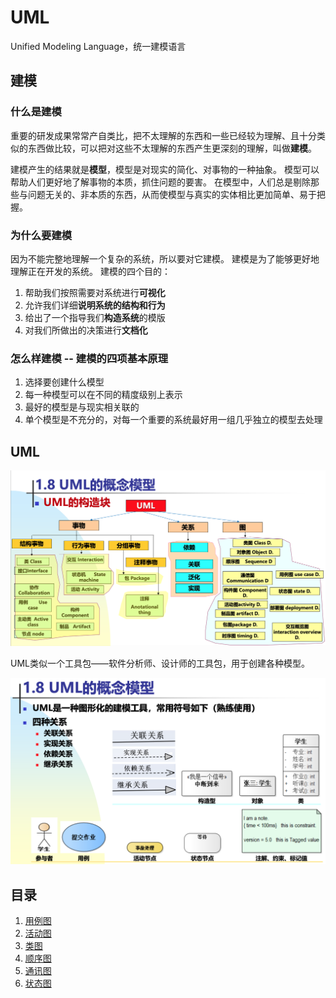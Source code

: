 # UML
Unified Modeling Language，统一建模语言

## 建模

### 什么是建模
重要的研发成果常常产自类比，把不太理解的东西和一些已经较为理解、且十分类似的东西做比较，可以把对这些不太理解的东西产生更深刻的理解，叫做**建模**。

建模产生的结果就是**模型**，模型是对现实的简化、对事物的一种抽象。
模型可以帮助人们更好地了解事物的本质，抓住问题的要害。
在模型中，人们总是剔除那些与问题无关的、非本质的东西，从而使模型与真实的实体相比更加简单、易于把握。

### 为什么要建模
因为不能完整地理解一个复杂的系统，所以要对它建模。
建模是为了能够更好地理解正在开发的系统。
建模的四个目的：
1. 帮助我们按照需要对系统进行**可视化**
2. 允许我们详细**说明系统的结构和行为**
3. 给出了一个指导我们**构造系统**的模版
4. 对我们所做出的决策进行**文档化**

### 怎么样建模 -- 建模的四项基本原理
1. 选择要创建什么模型
2. 每一种模型可以在不同的精度级别上表示
3. 最好的模型是与现实相关联的
4. 单个模型是不充分的，对每一个重要的系统最好用一组几乎独立的模型去处理

## UML
![uml+20220113101651](https://raw.githubusercontent.com/loli0con/picgo/master/images/uml%2B20220113101651.png%2B2022-01-13-10-16-54)

UML类似一个工具包——软件分析师、设计师的工具包，用于创建各种模型。

![uml+20220113101759](https://raw.githubusercontent.com/loli0con/picgo/master/images/uml%2B20220113101759.png%2B2022-01-13-10-18-02)

## 目录
1. [用例图](usecase.md)
2. [活动图](activity.md)
3. [类图](class.md)
4. [顺序图](sequence.md)
5. [通讯图](communication.md)
6. [状态图](state.md)